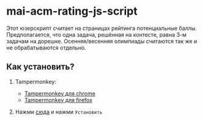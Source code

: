 # mai-acm-rating-js-script

Этот юзерскрипт считает на страницах рейтинга потенциальные баллы. Предполагается, что одна задача, решённая на контесте, равна 3-м задачам на дорешке. Осенняя/весенняя олимпиады считаются так же и не обрабатываются отдельно.

## Как установить?

1. Tampermonkey:
    - [Tampermonkey для chrome](https://chrome.google.com/webstore/detail/tampermonkey/dhdgffkkebhmkfjojejmpbldmpobfkfo?hl=ru)
    - [Tampermonkey для firefox](https://addons.mozilla.org/ru/firefox/addon/tampermonkey/)

2. Нажми [сюда](https://raw.githubusercontent.com/vboyarkin/-mai-acm-rating-js-script/main/usersctipt.js) и нажми `Установить`
